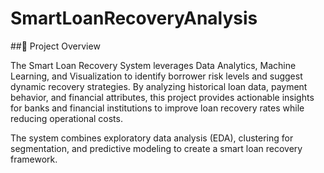 # SmartLoanRecoveryAnalysis

##🚀 Project Overview

The Smart Loan Recovery System leverages Data Analytics, Machine Learning, and Visualization to identify borrower risk levels and suggest dynamic recovery strategies. By analyzing historical loan data, payment behavior, and financial attributes, this project provides actionable insights for banks and financial institutions to improve loan recovery rates while reducing operational costs.

The system combines exploratory data analysis (EDA), clustering for segmentation, and predictive modeling to create a smart loan recovery framework.

